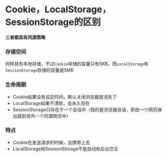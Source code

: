 # Cookie，LocalStorage，SessionStorage的区别

**三者都具有同源策略**

### 存储空间

同样具有本地存储，不过`Cookie`存储的容量只有5KB，而`LocalStorage`和`SessionStorage`存储的容量是5MB

### 生命周期

- Cookie如果没有设定时间，默认关闭浏览器就消失了
- LocalStorage如果不清除，会永久存在
- SessionStorage只存在于一个会话中（指的是浏览器会话，即由一个网页弹出跳到另外一个同源网页中）

### 特点

- Cookie在发送请求的时候，会携带上去
- LocalStorage和SessionStorage不是自动和后台交互

